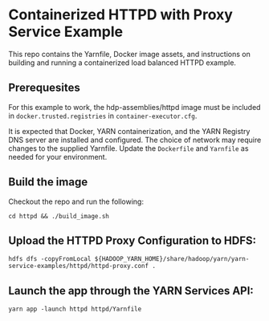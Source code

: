 # Containerized HTTPD with Proxy Service Example
This repo contains the Yarnfile, Docker image assets, and instructions on building and running a containerized load balanced HTTPD example.

## Prerequesites
For this example to work, the hdp-assemblies/httpd image must be included in `docker.trusted.registries` in `container-executor.cfg`.

It is expected that Docker, YARN containerization, and the YARN Registry DNS server are installed and configured. The choice of network may require changes to the supplied Yarnfile. Update the `Dockerfile` and `Yarnfile` as needed for your environment.

## Build the image
Checkout the repo and run the following:
```
cd httpd && ./build_image.sh
```

## Upload the HTTPD Proxy Configuration to HDFS:
```
hdfs dfs -copyFromLocal ${HADOOP_YARN_HOME}/share/hadoop/yarn/yarn-service-examples/httpd/httpd-proxy.conf .
```

## Launch the app through the YARN Services API:
```
yarn app -launch httpd httpd/Yarnfile
```
